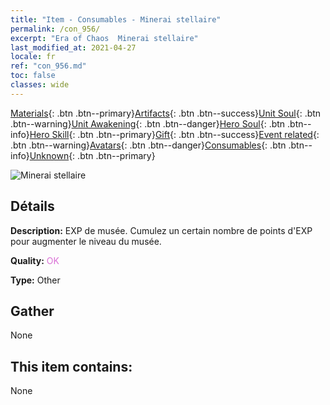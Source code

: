 ```yaml
---
title: "Item - Consumables - Minerai stellaire"
permalink: /con_956/
excerpt: "Era of Chaos  Minerai stellaire"
last_modified_at: 2021-04-27
locale: fr
ref: "con_956.md"
toc: false
classes: wide
---
```

 [Materials](/ItemsFR/){: .btn .btn--primary}[Artifacts](/ItemsFR/Artifacts/){: .btn .btn--success}[Unit Soul](/ItemsFR/UnitSoul/){: .btn .btn--warning}[Unit Awakening](/ItemsFR/UnitAwakening/){: .btn .btn--danger}[Hero Soul](/ItemsFR/HeroSoul/){: .btn .btn--info}[Hero Skill](/ItemsFR/HeroSkill/){: .btn .btn--primary}[Gift](/ItemsFR/Gift/){: .btn .btn--success}[Event related](/ItemsFR/Events/){: .btn .btn--warning}[Avatars](/ItemsFR/Avatars/){: .btn .btn--danger}[Consumables](/ItemsFR/Consumables/){: .btn .btn--info}[Unknown](/ItemsFR/Unknown/){: .btn .btn--primary}

 ![Minerai stellaire](/images/t/i_40051.png)

## Détails
 **Description:** EXP de musée. Cumulez un certain nombre de points d'EXP pour augmenter le niveau du musée.

 **Quality:** <span style="color: #DA70D6">OK</span>

 **Type:** Other

## Gather

  None

## This item contains:

  None

